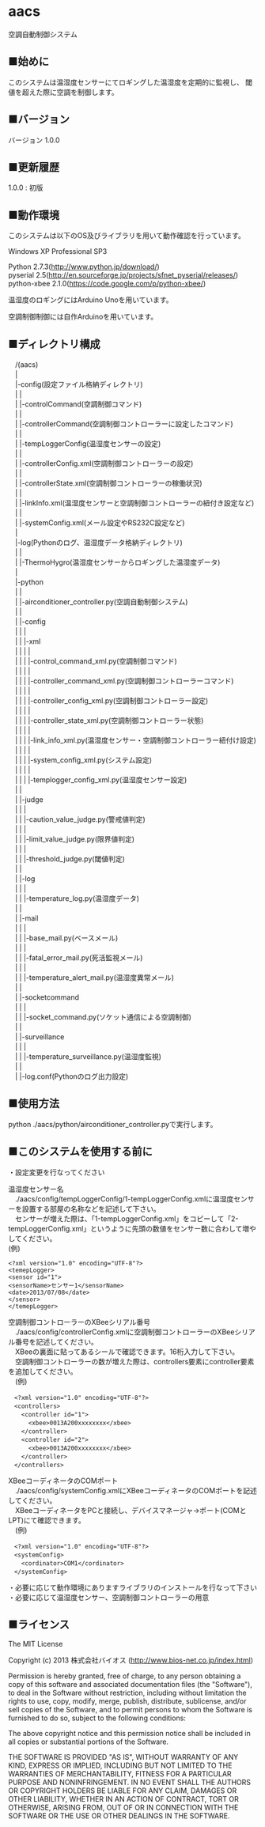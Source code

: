 aacs
====

空調自動制御システム


■始めに
-

このシステムは温湿度センサーにてロギングした温湿度を定期的に監視し、
閾値を超えた際に空調を制御します。

■バージョン
-

バージョン 1.0.0

■更新履歴
-

1.0.0 : 初版

■動作環境
-

このシステムは以下のOS及びライブラリを用いて動作確認を行っています。

Windows XP Professional SP3

Python 2.7.3(http://www.python.jp/download/)  
pyserial 2.5(http://en.sourceforge.jp/projects/sfnet_pyserial/releases/)  
python-xbee 2.1.0(https://code.google.com/p/python-xbee/)  

温湿度のロギングにはArduino Unoを用いています。

空調制御制御には自作Arduinoを用いています。

■ディレクトリ構成
-

　/(aacs)  
　|  
　|-config(設定ファイル格納ディレクトリ)  
　| |  
　| |-controlCommand(空調制御コマンド)  
　| |  
　| |-controllerCommand(空調制御コントローラーに設定したコマンド)  
　| |  
　| |-tempLoggerConfig(温湿度センサーの設定)  
　| |  
　| |-controllerConfig.xml(空調制御コントローラーの設定)  
　| |  
　| |-controllerState.xml(空調制御コントローラーの稼働状況)  
　| |  
　| |-linkInfo.xml(温湿度センサーと空調制御コントローラーの紐付き設定など)  
　| |  
　| |-systemConfig.xml(メール設定やRS232C設定など)  
　|  
　|-log(Pythonのログ、温湿度データ格納ディレクトリ)  
　| |  
　| |-ThermoHygro(温湿度センサーからロギングした温湿度データ)  
　|  
　|-python  
　| |  
　| |-airconditioner_controller.py(空調自動制御システム)  
　| |  
　| |-config  
　| | |  
　| | |-xml  
　| | | |  
　| | | |-control_command_xml.py(空調制御コマンド)  
　| | | |  
　| | | |-controller_command_xml.py(空調制御コントローラーコマンド)  
　| | | |  
　| | | |-controller_config_xml.py(空調制御コントローラー設定)  
　| | | |  
　| | | |-controller_state_xml.py(空調制御コントローラー状態)  
　| | | |  
　| | | |-link_info_xml.py(温湿度センサー・空調制御コントローラー紐付け設定)  
　| | | |  
　| | | |-system_config_xml.py(システム設定)  
　| | | |  
　| | | |-templogger_config_xml.py(温湿度センサー設定)  
　| |  
　| |-judge  
　| | |  
　| | |-caution_value_judge.py(警戒値判定)  
　| | |  
　| | |-limit_value_judge.py(限界値判定)  
　| | |  
　| | |-threshold_judge.py(閾値判定)  
　| |  
　| |-log  
　| | |  
　| | |-temperature_log.py(温湿度データ)  
　| |  
　| |-mail  
　| | |  
　| | |-base_mail.py(ベースメール)  
　| | |  
　| | |-fatal_error_mail.py(死活監視メール)  
　| | |  
　| | |-temperature_alert_mail.py(温湿度異常メール)  
　| |  
　| |-socketcommand  
　| | |  
　| | |-socket_command.py(ソケット通信による空調制御)  
　| |  
　| |-surveillance  
　| | |  
　| | |-temperature_surveillance.py(温湿度監視)  
　| |  
　| |-log.conf(Pythonのログ出力設定)  

■使用方法
-

python ./aacs/python/airconditioner_controller.pyで実行します。

■このシステムを使用する前に
-

・設定変更を行なってください  
  
温湿度センサー名  
　./aacs/config/tempLoggerConfig/1-tempLoggerConfig.xmlに温湿度センサーを設置する部屋の名称などを記述して下さい。  
　センサーが増えた際は、「1-tempLoggerConfig.xml」をコピーして「2-tempLoggerConfig.xml」というように先頭の数値をセンサー数に合わして増やしてください。  
(例)
```
<?xml version="1.0" encoding="UTF-8"?>  
<temepLogger>  
<sensor id="1">  
<sensorName>センサー1</sensorName>  
<date>2013/07/08</date>  
</sensor>  
</temepLogger>  
```
  
空調制御コントローラーのXBeeシリアル番号  
　./aacs/config/controllerConfig.xmlに空調制御コントローラーのXBeeシリアル番号を記述してください。  
　XBeeの裏面に貼ってあるシールで確認できます。16桁入力して下さい。  
　空調制御コントローラーの数が増えた際は、controllers要素にcontroller要素を追加してください。  
　(例)  
```
　<?xml version="1.0" encoding="UTF-8"?>  
　<controllers>   
  　<controller id="1">  
    　<xbee>0013A200xxxxxxxx</xbee>  
  　</controller>  
  　<controller id="2">  
    　<xbee>0013A200xxxxxxxx</xbee>  
  　</controller>  
　</controllers>  
```
  
XBeeコーディネータのCOMポート  
　./aacs/config/systemConfig.xmlにXBeeコーディネータのCOMポートを記述してください。  
　XBeeコーディネータをPCと接続し、デバイスマネージャ→ポート(COMとLPT)にて確認できます。  
　(例)  
```
　<?xml version="1.0" encoding="UTF-8"?>  
　<systemConfig>  
  　<cordinator>COM1</cordinator>  
　</systemConfig>  
```

・必要に応じて動作環境にありますライブラリのインストールを行なって下さい  
・必要に応じて温湿度センサー、空調制御コントローラーの用意  

■ライセンス
-

The MIT License
 
Copyright (c) 2013 株式会社バイオス (http://www.bios-net.co.jp/index.html)
 
Permission is hereby granted, free of charge, to any person obtaining a copy
of this software and associated documentation files (the "Software"), to deal
in the Software without restriction, including without limitation the rights
to use, copy, modify, merge, publish, distribute, sublicense, and/or sell
copies of the Software, and to permit persons to whom the Software is
furnished to do so, subject to the following conditions:
 
The above copyright notice and this permission notice shall be included in
all copies or substantial portions of the Software.
 
THE SOFTWARE IS PROVIDED "AS IS", WITHOUT WARRANTY OF ANY KIND, EXPRESS OR
IMPLIED, INCLUDING BUT NOT LIMITED TO THE WARRANTIES OF MERCHANTABILITY,
FITNESS FOR A PARTICULAR PURPOSE AND NONINFRINGEMENT. IN NO EVENT SHALL THE
AUTHORS OR COPYRIGHT HOLDERS BE LIABLE FOR ANY CLAIM, DAMAGES OR OTHER
LIABILITY, WHETHER IN AN ACTION OF CONTRACT, TORT OR OTHERWISE, ARISING FROM,
OUT OF OR IN CONNECTION WITH THE SOFTWARE OR THE USE OR OTHER DEALINGS IN
THE SOFTWARE.
